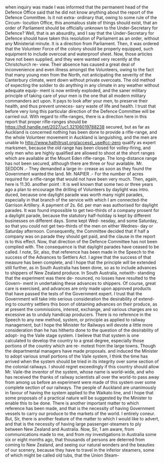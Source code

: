 when inquiry was made I was informed that the permanent head of the Defence Office said that he did not know anything about the report of the Defence Committee. Is it not extra- ordinary that, owing to some rule of the Circum- locution Office, this anomalous state of things should exist, that an order of Parliament should be officially unknown to the Under-Secretary for Defence? Well, that is an absurdity, and I say that the Under-Secretary for Defence should have taken this resolution of Parliament as an order, without any Ministerial minute. It is a direction from Parliament. Then, it was ordered that the Volunteer Force of the colony should be properly equipped, such equipment to include overcoat and waterproof sheet. Now, those articles have not been supplied, and they were wanted very recently at the Christchurch re- view. Their absence has caused a great deal of inconvenience and even illness amongst the Volunteers, owing to the fact that many young men from the North, not anticipating the severity of the Canterbury climate, went down without private overcoats. The old method of expecting the soldier to do anything in any climate in any weather without adequate equip- ment is now entirely exploded, and the saner military principle of taking care of your men is the one that all modern military commanders act upon. It pays to look after your men, to preserve their health, and thus prevent unneces- sary waste of life and health. I trust that before very long this particular direction of the Defence Committee will be carried out. With regard to rifle-ranges, there is a direction here in this report that proper rifle-ranges should be https://hdl.handle.net/2027/uc1.32106019788238 secured, but as far as Auckland is concerned nothing has been done to provide a rifle-range, and the whole Volunteer movement in Auckland is languishing, and the men are unable to http://www.hathitrust.org/access\_use#cc-zero qualify as expert marksmen, because the old range has been closed for volley-firing, and only men who are highly qualified are allowed to shoot at the short ranges which are available at the Mount Eden rifle-range. The long-distance range has not been secured, although there are three or four available. Mr. SEDDON .- They demanded a large in- crease as soon as they found the Government wanted the land. Mr. NAPIER .- For the number of acres required for a rifle-range that would not have been very much. Then, again, here is 11.30. another point : It is well known that some two or three years ago a plan to encourage the drilling of Volunteers by daylight was intro. duced, because one daylight parade was worth many night parades, especially in that branch of the service with which I am connected-the Garrison Artillery. A payment of 2s. 6d. per man was authorised for daylight parades. It was found impossible to get two-thirds of a company prosent for a daylight parade, because the statutory half-holiday is kept by different businesses on different days. Some kept Wed- nesday, and some Saturday, so that you could not get two-thirds of the men on either Wednes- day or Saturday afternoon. Consequently, the Committee decided that if half a company was on parade they should get paid, and the clause in the report is to this effect. Now, that direction of the Defence Committee has not been complied with. The consequence is that daylight parades have ceased to be called. I note, Sir, also, that reference has been made in the Speech to the success of the Advances to Settlers Act. I agree that the success of that measure has been complete, and I hope that the principle will be extended still further, as in South Australia has been done, so as to include advances to shippers of New Zealand produce. In South Australia, notwith- standing that the experiment was there de- nounced, no losses have resulted to the Govern- ment in undertaking these advances to shippers. Of course, great care is exercised, and advances are only made upon approved products that have passed the tests of the Government expert. I trust that the Government will take into serious consideration the desirability of extend- ing to country settlers this boon of obtaining advances on their produce, as at present the commissions, interest, exchange, and various charges are so excessive as to unduly handicap producers. There is no reference in the Speech to any new method, system, or principle as applied to railway management, but I hope the Minister for Railways will devote a little more consideration than he has hitherto done to the question of the desirability of adopt- ing the Vaile stage system. I believe that that system is one calculated to develop the country to a great degree, especially those portions of the country which are re- motest from the large towns. Though the departmental managers have made proposals. and induced the Minister to adopt various small portions of the Vaile system, I think the time has arrived when the system should be tried in its integrity over some section of the colonial railways. I should regret exceedingly if this country should allow Mr. Vaile-the inventor of the system, whose name is world-wide, and who has received the thanks of railway scientists all over the world-to pass away from among us before an experiment were made of this system over some complete section of our railways. The people of Auckland are unanimously in favour of having the system applied to the Waikato line, and I hope that some proposals of a practical nature will be suggested by the Minister to enable this to be done. There is another important matter to which reference has been made, and that is the necessity of having Government vessels to carry our produce to the markets of the world. I entirely coneur. But, Sir, there is another feature of the matter to which I would like to advert, and that is the necessity of having large passenger-steamers to ply between New Zealand and Australia. Now, Sir, 1 am aware, from communications made to me, and from my investigations in Australia some six or eight months ago, that thousands of persons are deterred from coming to New Zealand, and seeing our natural wonders and the beauties of our scenery, because they have to travel in the inferior steamers, some of which might be called old tubs, that the Union Steam- 